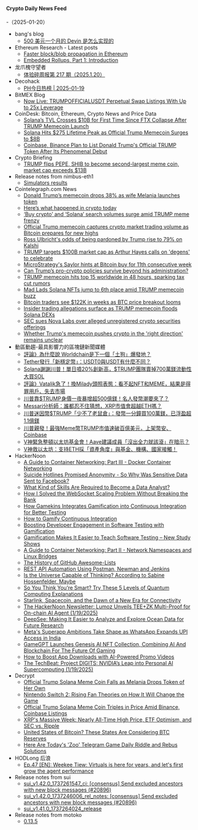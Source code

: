 #### Crypto Daily News Feed
-（2025-01-20）

- bang's blog
  - [500 美元一个月的 Devin 是怎么实现的](https://blog.cnbang.net/tech/4150/)
- Ethereum Research - Latest posts
  - [Faster block/blob propagation in Ethereum](https://ethresear.ch/t/faster-block-blob-propagation-in-ethereum/21370#post_17)
  - [Embedded Rollups, Part 1: Introduction](https://ethresear.ch/t/embedded-rollups-part-1-introduction/21460#post_7)
- 龙爪槐守望者
  - [体验碎周报第 217 期（2025.1.20）](https://www.ftium4.com/ux-weekly-217.html)
- Decohack
  - [PH今日热榜 | 2025-01-19](https://decohack.com/producthunt-daily-2025-01-19/)
- BitMEX Blog
  - [Now Live: TRUMPOFFICIALUSDT Perpetual Swap Listings With Up to 25x Leverage](https://blog.bitmex.com/trumpofficialusdt/)
- CoinDesk: Bitcoin, Ethereum, Crypto News and Price Data
  - [Solana’s TVL Crosses $10B for First Time Since FTX Collapse After TRUMP Memecoin Launch](https://www.coindesk.com/markets/2025/01/19/solana-s-tvl-crosses-10-b-for-first-time-since-ftx-collapse-after-trump-memecoin-launch)
  - [Solana Hits $275 Lifetime Peak as Official Trump Memecoin Surges to $8B](https://www.coindesk.com/markets/2025/01/19/solana-hits-275-lifetime-peak-as-official-trump-memecoin-surges-to-8-b)
  - [Coinbase, Binance Plan to List Donald Trump's Official TRUMP Token After Its Phenomenal Debut](https://www.coindesk.com/markets/2025/01/19/coinbase-binance-plan-to-list-donald-trumps-official-trump-token-after-its-phenomenal-debut)
- Crypto Briefing
  - [TRUMP flips PEPE, SHIB to become second-largest meme coin, market cap exceeds $13B](https://cryptobriefing.com/trump-coin-surge-market-cap/)
- Release notes from nimbus-eth1
  - [Simulators results](https://github.com/status-im/nimbus-eth1/releases/tag/sim-stat)
- Cointelegraph.com News
  - [Donald Trump’s memecoin drops 38% as wife Melania launches token](https://cointelegraph.com/news/melania-trump-memecoin-launches-notches-4-b-market-cap?utm_source=rss_feed&utm_medium=rss&utm_campaign=rss_partner_inbound)
  - [Here’s what happened in crypto today](https://cointelegraph.com/news/what-happened-in-crypto-today?utm_source=rss_feed&utm_medium=rss&utm_campaign=rss_partner_inbound)
  - [‘Buy crypto’ and ‘Solana’ search volumes surge amid TRUMP meme frenzy](https://cointelegraph.com/news/buy-crypto-solana-search-volume-surge-trump-meme-frenzy?utm_source=rss_feed&utm_medium=rss&utm_campaign=rss_partner_inbound)
  - [Official Trump memecoin captures crypto market trading volume as Bitcoin prepares for new highs](https://cointelegraph.com/news/official-trump-memecoin-captures-crypto-market-trading-volume-as-bitcoin-prepares-for-new-highs?utm_source=rss_feed&utm_medium=rss&utm_campaign=rss_partner_inbound)
  - [Ross Ulbricht&#039;s odds of being pardoned by Trump rise to 79% on Kalshi](https://cointelegraph.com/news/ross-ulbricht-odds-pardoned-trump-rise-79-kalshi?utm_source=rss_feed&utm_medium=rss&utm_campaign=rss_partner_inbound)
  - [TRUMP targets $100B market cap as Arthur Hayes calls on &#039;degens&#039; to celebrate](https://cointelegraph.com/news/trump-100b-market-cap-arthur-hayes?utm_source=rss_feed&utm_medium=rss&utm_campaign=rss_partner_inbound)
  - [MicroStrategy&#039;s Saylor hints at Bitcoin buy for 11th consecutive week](https://cointelegraph.com/news/micro-strategy-saylor-hints-bitcoin-buy-11-consecutive-week?utm_source=rss_feed&utm_medium=rss&utm_campaign=rss_partner_inbound)
  - [Can Trump’s pro-crypto policies survive beyond his administration?](https://cointelegraph.com/news/can-trump-crypto-policies-survive-beyond-administration?utm_source=rss_feed&utm_medium=rss&utm_campaign=rss_partner_inbound)
  - [TRUMP memecoin hits top 15 worldwide in 48 hours, sparking tax cut rumors](https://cointelegraph.com/news/trump-token-15th-largest-tax-cut-rumors?utm_source=rss_feed&utm_medium=rss&utm_campaign=rss_partner_inbound)
  - [Mad Lads Solana NFTs jump to 6th place amid TRUMP memecoin buzz](https://cointelegraph.com/news/mad-lads-nft-jumps-to-6th-place-amid-trump-memecoin-buzz?utm_source=rss_feed&utm_medium=rss&utm_campaign=rss_partner_inbound)
  - [Bitcoin traders see $122K in weeks as BTC price breakout looms](https://cointelegraph.com/news/bitcoin-traders-122k-in-weeks-btc-price-breakout-looms?utm_source=rss_feed&utm_medium=rss&utm_campaign=rss_partner_inbound)
  - [Insider trading allegations surface as TRUMP memecoin floods Solana DEXs](https://cointelegraph.com/news/insider-trading-allegations-surround-trump-memecoin?utm_source=rss_feed&utm_medium=rss&utm_campaign=rss_partner_inbound)
  - [SEC sues Nova Labs over alleged unregistered crypto securities offerings](https://cointelegraph.com/news/united-states-sec-files-lawsuit-nova-labs-unregistered-crypto-securities?utm_source=rss_feed&utm_medium=rss&utm_campaign=rss_partner_inbound)
  - [Whether Trump&#039;s memecoin pushes crypto in the &#039;right direction&#039; remains unclear](https://cointelegraph.com/news/donald-trump-memecoin-crypto-path-uncertain-crypto-participants?utm_source=rss_feed&utm_medium=rss&utm_campaign=rss_partner_inbound)
- 動區動趨-最具影響力的區塊鏈新聞媒體
  - [評論》為什麼說 Worldchain是下一個「土狗」爆發地？](https://www.blocktempo.com/will-memecoins-pop-up-on-worldchain/)
  - [Tether發行「新穩定幣」：USDT0與USDT有什麼不同？](https://www.blocktempo.com/what-is-tether-usdt0-omnichain-stable-coin/)
  - [Solana謝謝川普！單日噴20%創新高，$TRUMP團隊賣掉700萬鎂流動性大買SOL](https://www.blocktempo.com/trump-team-buys-sol-with-profits-from-trump/)
  - [評論》Vatalik急了！換Milady頭照表態：看不起NFT和MEME，結果是得罪用戶、失去市場](https://www.blocktempo.com/vitalik-used-milady-9286-for-x-account/)
  - [川普靠$TRUMP身價一夜暴增超500億鎂！名人發幣潮要來了？](https://www.blocktempo.com/memecoin-linked-to-trump-skyrockets/)
  - [Messari分析師：誰都忍不住猜想，XRP市值會超越ETH嗎？](https://www.blocktempo.com/will-xrp-price-suppress-eth/)
  - [川普迷因幣$TRUMP「少不了老鼠倉」：發幣一分鐘買100萬鎂，已浮盈超1.1億鎂](https://www.blocktempo.com/trump-team-makes-huge-profits-through-trump/)
  - [川普親發！最強Meme幣TRUMP市值速破百億美元，上架幣安、Coinbase](https://www.blocktempo.com/offical-trump-memecoin-was-over-10b-dollars/)
  - [V神緊急整頓以太坊基金會！Aave建議成員「沒出全力就該滾」在暗示？](https://www.blocktempo.com/leadership-changes-for-ethereum-foundation/)
  - [V神救以太坊：支持ETH採「資產角度」與基金、機構、國家接觸！](https://www.blocktempo.com/buterin-supports-engagement-with-institutions-on-eth/)
- HackerNoon
  - [A Guide to Container Networking: Part III - Docker Container Networking](https://hackernoon.com/a-guide-to-container-networking-part-iii-docker-container-networking?source=rss)
  - [Suicide Hotlines Promised Anonymity - So Why Was Sensitive Data Sent to Facebook?](https://hackernoon.com/suicide-hotlines-promised-anonymity-so-why-was-sensitive-data-sent-to-facebook?source=rss)
  - [What Kind of Skills Are Required to Become a Data Analyst?](https://hackernoon.com/what-kind-of-skills-are-required-to-become-a-data-analyst?source=rss)
  - [How I Solved the WebSocket Scaling Problem Without Breaking the Bank](https://hackernoon.com/how-i-solved-the-websocket-scaling-problem-without-breaking-the-bank?source=rss)
  - [How Gamekins Integrates Gamification into Continuous Integration for Better Testing](https://hackernoon.com/how-gamekins-integrates-gamification-into-continuous-integration-for-better-testing?source=rss)
  - [How to Gamify Continuous Integration](https://hackernoon.com/how-to-gamify-continuous-integration?source=rss)
  - [Boosting Developer Engagement in Software Testing with Gamification](https://hackernoon.com/boosting-developer-engagement-in-software-testing-with-gamification?source=rss)
  - [Gamification Makes It Easier to Teach Software Testing – New Study Shows](https://hackernoon.com/gamification-makes-it-easier-to-teach-software-testing-new-study-shows?source=rss)
  - [A Guide to Container Networking: Part II - Network Namespaces and Linux Bridges](https://hackernoon.com/a-guide-to-container-networking-part-ii-network-namespaces-and-linux-bridges?source=rss)
  - [The History of GitHub Awesome-Lists](https://hackernoon.com/the-history-of-github-awesome-lists?source=rss)
  - [REST API Automation Using Postman, Newman and Jenkins](https://hackernoon.com/rest-api-automation-using-postman-newman-and-jenkins?source=rss)
  - [Is the Universe Capable of Thinking? According to Sabine Hossenfelder, Maybe](https://hackernoon.com/is-the-universe-capable-of-thinking-according-to-sabine-hossenfelder-maybe?source=rss)
  - [So You Think You’re Smart? Try These 5 Levels of Quantum Computing Explanations](https://hackernoon.com/so-you-think-youre-smart-try-these-5-levels-of-quantum-computing-explanations?source=rss)
  - [Starlink, Spacecoin, and the Dawn of a New Era for Connectivity](https://hackernoon.com/starlink-spacecoin-and-the-dawn-of-a-new-era-for-connectivity?source=rss)
  - [The HackerNoon Newsletter: Lumoz Unveils TEE+ZK Multi-Proof for On-chain AI Agent (1/19/2025)](https://hackernoon.com/1-19-2025-newsletter?source=rss)
  - [DeepSee: Making It Easier to Analyze and Explore Ocean Data for Future Research](https://hackernoon.com/deepsee-making-it-easier-to-analyze-and-explore-ocean-data-for-future-research?source=rss)
  - [Meta's Superapp Ambitions Take Shape as WhatsApp Expands UPI Access in India](https://hackernoon.com/metas-superapp-ambitions-take-shape-as-whatsapp-expands-upi-access-in-india?source=rss)
  - [GameGPT Launches Genesis AI NFT Collection, Combining AI And Blockchain For The Future Of Gaming](https://hackernoon.com/gamegpt-launches-genesis-ai-nft-collection-combining-ai-and-blockchain-for-the-future-of-gaming?source=rss)
  - [How to Boost App Downloads with AI-Powered Promo Videos](https://hackernoon.com/how-to-boost-app-downloads-with-ai-powered-promo-videos?source=rss)
  - [The TechBeat: Project DIGITS: NVIDIA’s Leap into Personal AI Supercomputing (1/19/2025)](https://hackernoon.com/1-19-2025-techbeat?source=rss)
- Decrypt
  - [Official Trump Solana Meme Coin Falls as Melania Drops Token of Her Own](https://decrypt.co/301756/official-trump-solana-meme-coin-falls-as-melania-drops-token-of-her-own)
  - [Nintendo Switch 2: Rising Fan Theories on How It Will Change the Game](https://decrypt.co/301598/nintendo-switch-2-rising-fan-theories-on-how-it-will-change-the-game)
  - [Official Trump Solana Meme Coin Triples in Price Amid Binance, Coinbase Listings](https://decrypt.co/301739/trump-solana-meme-coin-binance-coinbase)
  - [XRP's Massive Week: Nearly All-Time High Price, ETF Optimism, and SEC vs. Ripple](https://decrypt.co/301737/xrp-nearly-all-time-high-etf-optimism-sec-ripple)
  - [United States of Bitcoin? These States Are Considering BTC Reserves](https://decrypt.co/298413/us-states-considering-bitcoin-reserves)
  - [Here Are Today's 'Zoo' Telegram Game Daily Riddle and Rebus Solutions](https://decrypt.co/resources/todays-zoo-telegram-game-daily-riddle-rebus)
- HODLong 后浪
  - [Ep.47 [EN]: Weekee Tiew: Virtuals is here for years, and let's first grow the agent performance](https://hodlong-hou-lang.simplecast.com/episodes/ep47-en-wee-kee-virtuals-mRa5Th4H)
- Release notes from sui
  - [sui_v1.42.0_1737261547_ci: [consensus] Send excluded ancestors with new block messages (#20896)](https://github.com/MystenLabs/sui/releases/tag/sui_v1.42.0_1737261547_ci)
  - [sui_v1.42.0_1737246006_rel_notes: [consensus] Send excluded ancestors with new block messages (#20896)](https://github.com/MystenLabs/sui/releases/tag/sui_v1.42.0_1737246006_rel_notes)
  - [sui_v1.41.0_1737264024_release](https://github.com/MystenLabs/sui/releases/tag/sui_v1.41.0_1737264024_release)
- Release notes from motoko
  - [0.13.5](https://github.com/dfinity/motoko/releases/tag/0.13.5)
